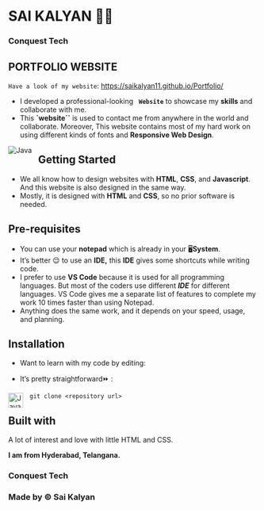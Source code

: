 # SAI KALYAN 🏋🏼

### **Conquest Tech**

## PORTFOLIO WEBSITE
`Have a look of my website`:  https://saikalyan11.github.io/Portfolio/

- I developed a professional-looking **` Website`** to showcase my **skills** and collaborate with me.
- This **`website``** is used to contact me from anywhere in the world and collaborate. Moreover, This website contains most of my hard work on using different kinds of fonts and **Responsive Web Design**.

<img align="left" alt="Java"  style="padding-right:10px;" src="https://github.com/Saikalyan11/Portfolio/blob/master/Cover%20page.png" />

## **Getting Started**

- We all know how to design websites with **HTML**, **CSS**, and **Javascript**. And this website is also designed in the same way.
- Mostly, it is designed with **HTML** and **CSS**, so no prior software is needed.

## **Pre-requisites**

- You can use your **notepad** which is already in your 🖥️**System**.
- It’s better 😌 to use an **IDE,** this **IDE** gives some shortcuts while writing code.
- I prefer to use **VS Code** because it is used for all programming languages. But most of the coders use different **_IDE_** for different languages. VS Code gives me a separate list of features to complete my work 10 times faster than using Notepad.
- Anything does the same work, and it depends on your speed, usage, and planning.


## **Installation**

- Want to learn with my code by editing:

- It’s pretty straightforward⏩ :

<img align="left" alt="Java" width="30px" style="padding-right:10px;" src="https://cdn.jsdelivr.net/gh/devicons/devicon/icons/git/git-original.svg" />
 
```git clone <repository url> ```

## **Built with**

A lot of interest and love with little HTML and CSS.

**I am from Hyderabad, Telangana.**

### **Conquest Tech**

### **Made by ©️ Sai Kalyan**
